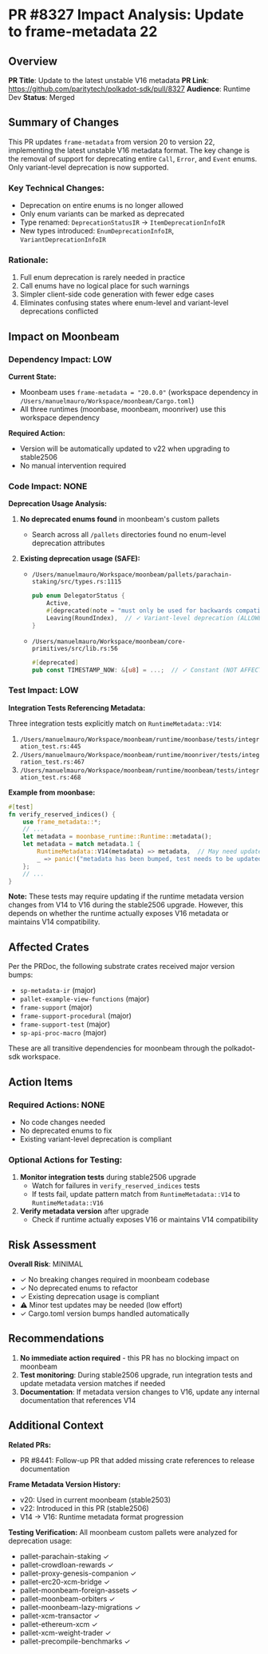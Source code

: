 # PR #8327 Impact Analysis: Update to frame-metadata 22

## Overview

**PR Title**: Update to the latest unstable V16 metadata
**PR Link**: https://github.com/paritytech/polkadot-sdk/pull/8327
**Audience**: Runtime Dev
**Status**: Merged

## Summary of Changes

This PR updates `frame-metadata` from version 20 to version 22, implementing the latest unstable V16 metadata format. The key change is the removal of support for deprecating entire `Call`, `Error`, and `Event` enums. Only variant-level deprecation is now supported.

### Key Technical Changes:
- Deprecation on entire enums is no longer allowed
- Only enum variants can be marked as deprecated
- Type renamed: `DeprecationStatusIR` → `ItemDeprecationInfoIR`
- New types introduced: `EnumDeprecationInfoIR`, `VariantDeprecationInfoIR`

### Rationale:
1. Full enum deprecation is rarely needed in practice
2. Call enums have no logical place for such warnings
3. Simpler client-side code generation with fewer edge cases
4. Eliminates confusing states where enum-level and variant-level deprecations conflicted

## Impact on Moonbeam

### Dependency Impact: LOW

**Current State:**
- Moonbeam uses `frame-metadata = "20.0.0"` (workspace dependency in `/Users/manuelmauro/Workspace/moonbeam/Cargo.toml`)
- All three runtimes (moonbase, moonbeam, moonriver) use this workspace dependency

**Required Action:**
- Version will be automatically updated to v22 when upgrading to stable2506
- No manual intervention required

### Code Impact: NONE

**Deprecation Usage Analysis:**

1. **No deprecated enums found** in moonbeam's custom pallets
   - Search across all `/pallets` directories found no enum-level deprecation attributes

2. **Existing deprecation usage (SAFE):**
   - `/Users/manuelmauro/Workspace/moonbeam/pallets/parachain-staking/src/types.rs:1115`
     ```rust
     pub enum DelegatorStatus {
         Active,
         #[deprecated(note = "must only be used for backwards compatibility reasons")]
         Leaving(RoundIndex),  // ✓ Variant-level deprecation (ALLOWED)
     }
     ```
   - `/Users/manuelmauro/Workspace/moonbeam/core-primitives/src/lib.rs:56`
     ```rust
     #[deprecated]
     pub const TIMESTAMP_NOW: &[u8] = ...;  // ✓ Constant (NOT AFFECTED)
     ```

### Test Impact: LOW

**Integration Tests Referencing Metadata:**

Three integration tests explicitly match on `RuntimeMetadata::V14`:

1. `/Users/manuelmauro/Workspace/moonbeam/runtime/moonbase/tests/integration_test.rs:445`
2. `/Users/manuelmauro/Workspace/moonbeam/runtime/moonriver/tests/integration_test.rs:467`
3. `/Users/manuelmauro/Workspace/moonbeam/runtime/moonbeam/tests/integration_test.rs:468`

**Example from moonbase:**
```rust
#[test]
fn verify_reserved_indices() {
    use frame_metadata::*;
    // ...
    let metadata = moonbase_runtime::Runtime::metadata();
    let metadata = match metadata.1 {
        RuntimeMetadata::V14(metadata) => metadata,  // May need update to V16
        _ => panic!("metadata has been bumped, test needs to be updated"),
    };
    // ...
}
```

**Note:** These tests may require updating if the runtime metadata version changes from V14 to V16 during the stable2506 upgrade. However, this depends on whether the runtime actually exposes V16 metadata or maintains V14 compatibility.

## Affected Crates

Per the PRDoc, the following substrate crates received major version bumps:
- `sp-metadata-ir` (major)
- `pallet-example-view-functions` (major)
- `frame-support` (major)
- `frame-support-procedural` (major)
- `frame-support-test` (major)
- `sp-api-proc-macro` (major)

These are all transitive dependencies for moonbeam through the polkadot-sdk workspace.

## Action Items

### Required Actions: NONE
- No code changes needed
- No deprecated enums to fix
- Existing variant-level deprecation is compliant

### Optional Actions for Testing:
1. **Monitor integration tests** during stable2506 upgrade
   - Watch for failures in `verify_reserved_indices` tests
   - If tests fail, update pattern match from `RuntimeMetadata::V14` to `RuntimeMetadata::V16`
2. **Verify metadata version** after upgrade
   - Check if runtime actually exposes V16 or maintains V14 compatibility

## Risk Assessment

**Overall Risk**: MINIMAL

- ✓ No breaking changes required in moonbeam codebase
- ✓ No deprecated enums to refactor
- ✓ Existing deprecation usage is compliant
- ⚠ Minor test updates may be needed (low effort)
- ✓ Cargo.toml version bumps handled automatically

## Recommendations

1. **No immediate action required** - this PR has no blocking impact on moonbeam
2. **Test monitoring**: During stable2506 upgrade, run integration tests and update metadata version matches if needed
3. **Documentation**: If metadata version changes to V16, update any internal documentation that references V14

## Additional Context

**Related PRs:**
- PR #8441: Follow-up PR that added missing crate references to release documentation

**Frame Metadata Version History:**
- v20: Used in current moonbeam (stable2503)
- v22: Introduced in this PR (stable2506)
- V14 → V16: Runtime metadata format progression

**Testing Verification:**
All moonbeam custom pallets were analyzed for deprecation usage:
- pallet-parachain-staking ✓
- pallet-crowdloan-rewards ✓
- pallet-proxy-genesis-companion ✓
- pallet-erc20-xcm-bridge ✓
- pallet-moonbeam-foreign-assets ✓
- pallet-moonbeam-orbiters ✓
- pallet-moonbeam-lazy-migrations ✓
- pallet-xcm-transactor ✓
- pallet-ethereum-xcm ✓
- pallet-xcm-weight-trader ✓
- pallet-precompile-benchmarks ✓
